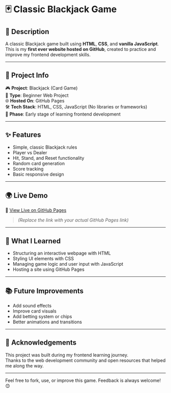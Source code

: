 # 🃏 Classic Blackjack Game

## 📄 Description

A classic Blackjack game built using **HTML**, **CSS**, and **vanilla JavaScript**.  
This is my **first ever website hosted on GitHub**, created to practice and improve my frontend development skills.

---

## 📌 Project Info

🎮 **Project**: Blackjack (Card Game)  
🚀 **Type**: Beginner Web Project  
🌐 **Hosted On**: GitHub Pages  
🛠️ **Tech Stack**: HTML, CSS, JavaScript (No libraries or frameworks)  
📆 **Phase**: Early stage of learning frontend development

---

## ✨ Features

- Simple, classic Blackjack rules
- Player vs Dealer
- Hit, Stand, and Reset functionality
- Random card generation
- Score tracking
- Basic responsive design

---

## 🌍 Live Demo

🔗 [View Live on GitHub Pages](https://sandy-07-coder.github.io/BLACKJACK/)

> *(Replace the link with your actual GitHub Pages link)*

---

## 🧠 What I Learned

- Structuring an interactive webpage with HTML
- Styling UI elements with CSS
- Managing game logic and user input with JavaScript
- Hosting a site using GitHub Pages

---

## 📚 Future Improvements

- Add sound effects
- Improve card visuals
- Add betting system or chips
- Better animations and transitions

---

## 🙌 Acknowledgements

This project was built during my frontend learning journey.  
Thanks to the web development community and open resources that helped me along the way.

---

Feel free to fork, use, or improve this game. Feedback is always welcome! 😊


